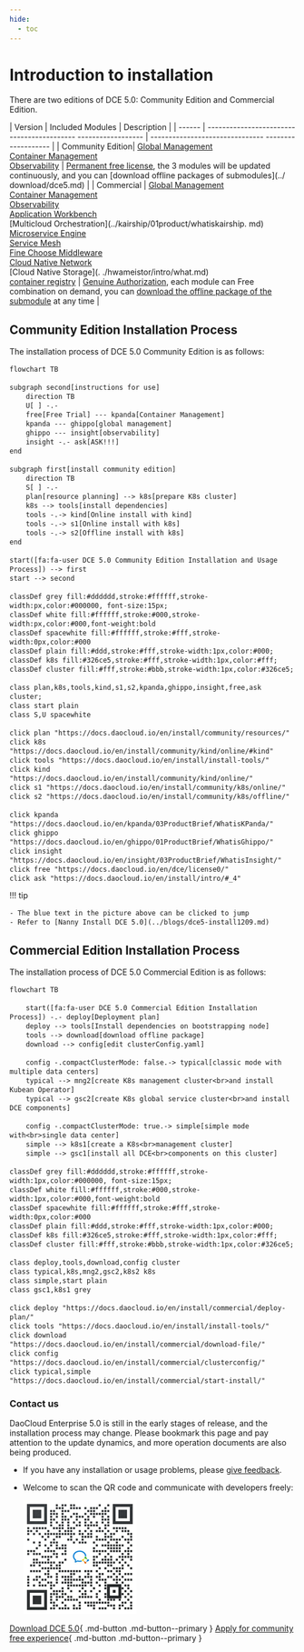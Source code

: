```yaml
---
hide:
  - toc
---
```


# Introduction to installation

There are two editions of DCE 5.0: Community Edition and Commercial Edition.

| Version | Included Modules | Description |
| ------ | ------------------------------------------ ------------------ | ------------------------------- ------------------- |
| Community Edition| [Global Management](../ghippo/01ProductBrief/WhatisGhippo.md)<br />[Container Management](../kpanda/03ProductBrief/WhatisKPanda.md)<br />[Observability]( ../insight/03ProductBrief/WhatisInsight.md) | [Permanent free license](../dce/license0.md), the 3 modules will be updated continuously, and you can [download offline packages of submodules](../ download/dce5.md) |
| Commercial | [Global Management](../ghippo/01ProductBrief/WhatisGhippo.md)<br />[Container Management](../kpanda/03ProductBrief/WhatisKPanda.md)<br />[Observability]( ../insight/03ProductBrief/WhatisInsight.md)<br />[Application Workbench](../amamba/01ProductBrief/WhatisAmamba.md)<br />[Multicloud Orchestration](../kairship/01product/whatiskairship. md)<br />[Microservice Engine](../skoala/intro/features.md)<br />[Service Mesh](../mspider/01Intro/WhatismSpider.md)<br />[Fine Choose Middleware](../middleware/midware.md)<br />[Cloud Native Network](../network/intro/what-is-net.md)<br />[Cloud Native Storage](. ./hwameistor/intro/what.md)<br />[container registry](../kangaroo/intro.md) | [Genuine Authorization](https://qingflow.com/f/e3291647), each module can Free combination on demand, you can [download the offline package of the submodule](../download/dce5.md) at any time |

## Community Edition Installation Process

The installation process of DCE 5.0 Community Edition is as follows:

```mermaid
flowchart TB

subgraph second[instructions for use]
    direction TB
    U[ ] -.-
    free[Free Trial] --- kpanda[Container Management]
    kpanda --- ghippo[global management]
    ghippo --- insight[observability]
    insight -.- ask[ASK!!!]
end

subgraph first[install community edition]
    direction TB
    S[ ] -.-
    plan[resource planning] --> k8s[prepare K8s cluster]
    k8s --> tools[install dependencies]
    tools -.-> kind[Online install with kind]
    tools -.-> s1[Online install with k8s]
    tools -.-> s2[Offline install with k8s]
end

start([fa:fa-user DCE 5.0 Community Edition Installation and Usage Process]) --> first
start --> second

classDef grey fill:#dddddd,stroke:#ffffff,stroke-width:px,color:#000000, font-size:15px;
classDef white fill:#ffffff,stroke:#000,stroke-width:px,color:#000,font-weight:bold
classDef spacewhite fill:#ffffff,stroke:#fff,stroke-width:0px,color:#000
classDef plain fill:#ddd,stroke:#fff,stroke-width:1px,color:#000;
classDef k8s fill:#326ce5,stroke:#fff,stroke-width:1px,color:#fff;
classDef cluster fill:#fff,stroke:#bbb,stroke-width:1px,color:#326ce5;

class plan,k8s,tools,kind,s1,s2,kpanda,ghippo,insight,free,ask cluster;
class start plain
class S,U spacewhite

click plan "https://docs.daocloud.io/en/install/community/resources/"
click k8s "https://docs.daocloud.io/en/install/community/kind/online/#kind"
click tools "https://docs.daocloud.io/en/install/install-tools/"
click kind "https://docs.daocloud.io/en/install/community/kind/online/"
click s1 "https://docs.daocloud.io/en/install/community/k8s/online/"
click s2 "https://docs.daocloud.io/en/install/community/k8s/offline/"

click kpanda "https://docs.daocloud.io/en/kpanda/03ProductBrief/WhatisKPanda/"
click ghippo "https://docs.daocloud.io/en/ghippo/01ProductBrief/WhatisGhippo/"
click insight "https://docs.daocloud.io/en/insight/03ProductBrief/WhatisInsight/"
click free "https://docs.daocloud.io/en/dce/license0/"
click ask "https://docs.daocloud.io/en/install/intro/#_4"
```

!!! tip

    - The blue text in the picture above can be clicked to jump
    - Refer to [Nanny Install DCE 5.0](../blogs/dce5-install1209.md)

## Commercial Edition Installation Process

The installation process of DCE 5.0 Commercial Edition is as follows:

```mermaid
flowchart TB

    start([fa:fa-user DCE 5.0 Commercial Edition Installation Process]) -.- deploy[Deployment plan]
    deploy --> tools[Install dependencies on bootstrapping node]
    tools --> download[download offline package]
    download --> config[edit clusterConfig.yaml]

    config -.compactClusterMode: false.-> typical[classic mode with multiple data centers]
    typical --> mng2[create K8s management cluster<br>and install Kubean Operator]
    typical --> gsc2[create K8s global service cluster<br>and install DCE components]

    config -.compactClusterMode: true.-> simple[simple mode with<br>single data center]
    simple --> k8s1[create a K8s<br>management cluster]
    simple --> gsc1[install all DCE<br>components on this cluster]

classDef grey fill:#dddddd,stroke:#ffffff,stroke-width:1px,color:#000000, font-size:15px;
classDef white fill:#ffffff,stroke:#000,stroke-width:1px,color:#000,font-weight:bold
classDef spacewhite fill:#ffffff,stroke:#fff,stroke-width:0px,color:#000
classDef plain fill:#ddd,stroke:#fff,stroke-width:1px,color:#000;
classDef k8s fill:#326ce5,stroke:#fff,stroke-width:1px,color:#fff;
classDef cluster fill:#fff,stroke:#bbb,stroke-width:1px,color:#326ce5;

class deploy,tools,download,config cluster
class typical,k8s,mng2,gsc2,k8s2 k8s
class simple,start plain
class gsc1,k8s1 grey

click deploy "https://docs.daocloud.io/en/install/commercial/deploy-plan/"
click tools "https://docs.daocloud.io/en/install/install-tools/"
click download "https://docs.daocloud.io/en/install/commercial/download-file/"
click config "https://docs.daocloud.io/en/install/commercial/clusterconfig/"
click typical,simple "https://docs.daocloud.io/en/install/commercial/start-install/"
```

### Contact us

DaoCloud Enterprise 5.0 is still in the early stages of release, and the installation process may change. Please bookmark this page and pay attention to the update dynamics, and more operation documents are also being produced.

- If you have any installation or usage problems, please [give feedback](https://github.com/DaoCloud/DaoCloud-docs/issues).

- Welcome to scan the QR code and communicate with developers freely:

    ![Community Edition Exchange Group](../images/assist.png)

[Download DCE 5.0](../download/dce5.md){ .md-button .md-button--primary }
[Apply for community free experience](../dce/license0.md){ .md-button .md-button--primary }